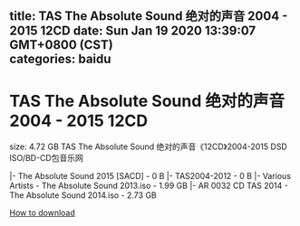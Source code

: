 
title: TAS The Absolute Sound 绝对的声音 2004 - 2015 12CD
date: Sun Jan 19 2020 13:39:07 GMT+0800 (CST)    
categories: baidu
---

# TAS The Absolute Sound 绝对的声音 2004 - 2015 12CD
size: 4.72 GB
 TAS The Absolute Sound 绝对的声音《12CD》2004-2015 DSD ISO/BD-CD包音乐网
 
|- The Absolute Sound 2015 [SACD] - 0 B
|- TAS2004-2012 - 0 B
|- Various Artists - The Absolute Sound 2013.iso - 1.99 GB
|- AR 0032 CD TAS 2014 - The Absolute Sound 2014.iso - 2.73 GB

[How to download](https://bpcam.bemobtrk.com/go/2ceec3aa-1ca2-46d6-b9ff-aaa5c184517c?jno=3314)